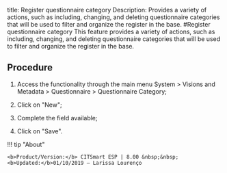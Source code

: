 title: Register questionnaire category
Description: Provides a variety of actions, such as including, changing, and deleting questionnaire categories that will be used to filter and organize the register in the base.
#Register questionnaire category
This feature provides a variety of actions, such as including, changing, and deleting questionnaire categories that will be used to filter and organize the register in the base.

Procedure
-------------

1.  Access the functionality through the main menu System \> Visions and
    Metadata \> Questionnaire \> Questionnaire Category;

2.  Click on "New";

3.  Complete the field available;

4.  Click on "Save".

!!! tip "About"

    <b>Product/Version:</b> CITSmart ESP | 8.00 &nbsp;&nbsp;
    <b>Updated:</b>01/10/2019 – Larissa Lourenço

